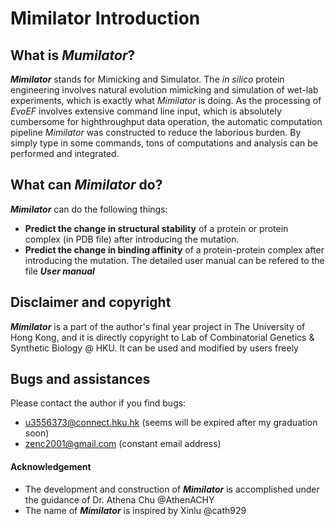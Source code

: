 # Mimilator Introduction

## What is _Mumilator_?
_**Mimilator**_ stands for Mimicking and Simulator. The _in silico_ protein engineering involves natural evolution mimicking and simulation of wet-lab experiments, which is exactly what _Mimilator_ is doing. As the processing of _EvoEF_ involves extensive command line input, which is absolutely cumbersome for highthroughput data operation, the automatic computation pipeline _Mimilator_ was constructed to reduce the laborious burden. By simply type in some commands, tons of computations and analysis can be performed and integrated.

## What can _Mimilator_ do?
_**Mimilator**_ can do the following things:
- **Predict the change in structural stability** of a protein or protein complex (in PDB file) after introducing the mutation.
- **Predict the change in binding affinity** of a protein-protein complex after introducing the mutation.
The detailed user manual can be refered to the file _**User manual**_

## Disclaimer and copyright
_**Mimilator**_ is a part of the author's final year project in The University of Hong Kong, and it is directly copyright to Lab of Combinatorial Genetics & Synthetic Biology @ HKU. It can be used and modified by users freely

## Bugs and assistances
Please contact the author if you find bugs:
- u3556373@connect.hku.hk (seems will be expired after my graduation soon)
- zenc2001@gmail.com (constant email address)

#### Acknowledgement
- The development and construction of _**Mimilator**_ is accomplished under the guidance of Dr. Athena Chu @AthenACHY
- The name of _**Mimilator**_ is inspired by Xinlu @cath929
